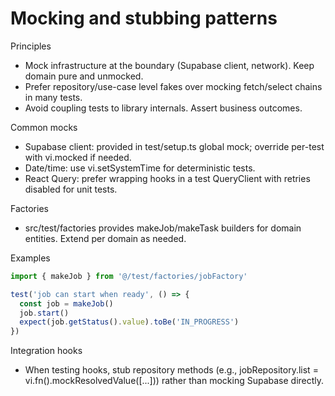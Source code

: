 # Mocking and stubbing patterns

Principles
- Mock infrastructure at the boundary (Supabase client, network). Keep domain pure and unmocked.
- Prefer repository/use-case level fakes over mocking fetch/select chains in many tests.
- Avoid coupling tests to library internals. Assert business outcomes.

Common mocks
- Supabase client: provided in test/setup.ts global mock; override per-test with vi.mocked if needed.
- Date/time: use vi.setSystemTime for deterministic tests.
- React Query: prefer wrapping hooks in a test QueryClient with retries disabled for unit tests.

Factories
- src/test/factories provides makeJob/makeTask builders for domain entities. Extend per domain as needed.

Examples
```ts
import { makeJob } from '@/test/factories/jobFactory'

test('job can start when ready', () => {
  const job = makeJob()
  job.start()
  expect(job.getStatus().value).toBe('IN_PROGRESS')
})
```

Integration hooks
- When testing hooks, stub repository methods (e.g., jobRepository.list = vi.fn().mockResolvedValue([...])) rather than mocking Supabase directly.
